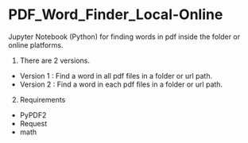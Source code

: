 # PDF_Word_Finder_Local-Online
Jupyter Notebook (Python) for finding words in pdf inside the folder or online platforms.
1. There are 2 versions.
- Version 1 : Find a word in all pdf files in a folder or url path.
- Version 2 : Find a word in each pdf files in a folder or url path.
2. Requirements
- PyPDF2
- Request
- math
